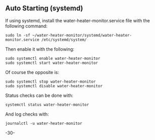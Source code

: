 Auto Starting (systemd)
----
If using systemd, install the water-heater-monitor.service file with the following command:

    sudo ln -sf ~/water-heater-monitor/systemd/water-heater-monitor.service /etc/systemd/system/

Then enable it with the following:

    sudo systemctl enable water-heater-monitor
    sudo systemctl start water-heater-monitor

Of course the opposite is:

    sudo systemctl stop water-heater-monitor
    sudo systemctl disable water-heater-monitor

Status checks can be done with:

    systemctl status water-heater-monitor

And log checks with:

    journalctl -u water-heater-monitor

-30-
